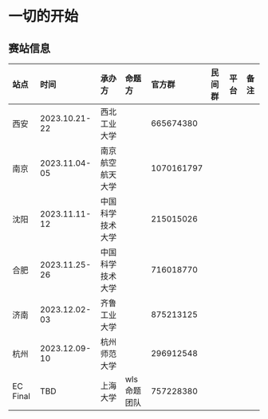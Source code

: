 # 一切的开始

## 赛站信息

| 站点     | 时间          | 承办方           | 命题方       | 官方群     | 民间群 | 平台 | 备注 |
| :------- | :------------ | :--------------- | :----------- | :--------- | :----- | :--- | :--- |
| 西安     | 2023.10.21-22 | 西北工业大学     |              | 665674380  |        |      |      |
| 南京     | 2023.11.04-05 | 南京航空航天大学 |              | 1070161797 |        |      |      |
| 沈阳     | 2023.11.11-12 | 中国科学技术大学 |              | 215015026  |        |      |      |
| 合肥     | 2023.11.25-26 | 中国科学技术大学 |              | 716018770  |        |      |      |
| 济南     | 2023.12.02-03 | 齐鲁工业大学     |              | 875213125  |        |      |      |
| 杭州     | 2023.12.09-10 | 杭州师范大学     |              | 296912548  |        |      |      |
| EC Final | TBD           | 上海大学         | wls 命题团队 | 757228380  |        |      |      |
